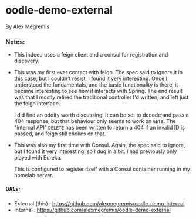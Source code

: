 # oodle-demo-external
By Alex Megremis
### Notes:
- This indeed uses a feign client and a consul for registration and discovery.
- This was my first ever contact with feign. The spec said to ignore it in this case, but I couldn't resist, I found it very interesting. Once I understood the fundamentals, and the basic functionality is there, it became interesting to see how it interacts with Spring. The end result was that I mostly retired the traditional controller I'd written, and left just the feign interface.
    
  I did find an oddity worth discussing. It can be set to decode and pass a 404 response, but that behaviour only seems to work on `GET`s. The "internal API" `DELETE` has been written to return a 404 if an invalid ID is passed, and feign still chokes on that.
- This was also my first time with Consul. Again, the spec said to ignore, but I found it very interesting, so I dug in a bit. I had previously only played with Eureka.
  
  This is configured to register itself with a Consul container running in my homelab server.

##### URLs:
- External (this) : https://github.com/alexmegremis/oodle-demo-internal
- Internal : https://github.com/alexmegremis/oodle-demo-external
